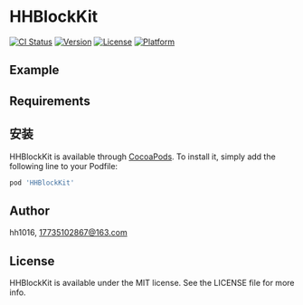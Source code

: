 # HHBlockKit

[![CI Status](https://img.shields.io/travis/hh1016/HHBlockKit.svg?style=flat)](https://travis-ci.org/hh1016/HHBlockKit)
[![Version](https://img.shields.io/cocoapods/v/HHBlockKit.svg?style=flat)](https://cocoapods.org/pods/HHBlockKit)
[![License](https://img.shields.io/cocoapods/l/HHBlockKit.svg?style=flat)](https://cocoapods.org/pods/HHBlockKit)
[![Platform](https://img.shields.io/cocoapods/p/HHBlockKit.svg?style=flat)](https://cocoapods.org/pods/HHBlockKit)

## Example



## Requirements

## 安装

HHBlockKit is available through [CocoaPods](https://cocoapods.org). To install
it, simply add the following line to your Podfile:

```ruby
pod 'HHBlockKit'
```

## Author

hh1016, 17735102867@163.com

## License

HHBlockKit is available under the MIT license. See the LICENSE file for more info.
